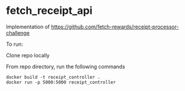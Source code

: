 # fetch_receipt_api
Implementation of https://github.com/fetch-rewards/receipt-processor-challenge

To run:

Clone repo locally

From repo directory, run the following commands
```
docker build -t receipt_controller .
docker run -p 5000:5000 receipt_controller
```

